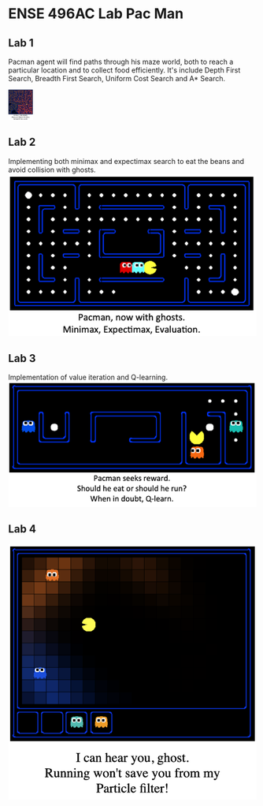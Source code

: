 # ENSE 496AC Lab Pac Man
 
## Lab 1

Pacman agent will find paths through his maze world, both to reach a particular location and to collect food efficiently.
It's include Depth First Search, Breadth First Search, Uniform Cost Search and A* Search.

<img src="https://github.com/Nick-liu666/ENSE-496AC-Lab-Pac-Man/blob/main/lab1.png"  width="10%">

## Lab 2

Implementing both minimax and expectimax search to eat the beans and avoid collision with ghosts.
![](https://github.com/Nick-liu666/ENSE-496AC-Lab-Pac-Man/blob/main/lab2.png)

## Lab 3

Implementation of value iteration and Q-learning. 
![](https://github.com/Nick-liu666/ENSE-496AC-Lab-Pac-Man/blob/main/lab3.png)

## Lab 4
![](https://github.com/Nick-liu666/ENSE-496AC-Lab-Pac-Man/blob/main/lab4.png)

